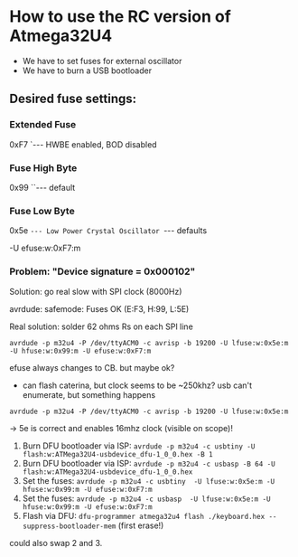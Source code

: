 # How to use the RC version of Atmega32U4

- We have to set fuses for external oscillator
- We have to burn a USB bootloader

## Desired fuse settings:

### Extended Fuse

0xF7
   `--- HWBE enabled, BOD disabled

### Fuse High Byte

0x99
  ``--- default

### Fuse Low Byte

0x5e
   `--- Low Power Crystal Oscillator
  `--- defaults

-U efuse:w:0xF7:m

### Problem: "Device signature = 0x000102"

Solution: go real slow with SPI clock (8000Hz)

avrdude: safemode: Fuses OK (E:F3, H:99, L:5E)

Real solution: solder 62 ohms Rs on each SPI line

`avrdude -p m32u4 -P /dev/ttyACM0 -c avrisp -b 19200 -U lfuse:w:0x5e:m -U hfuse:w:0x99:m -U efuse:w:0xF7:m`

efuse always changes to CB. but maybe ok?

- can flash caterina, but clock seems to be ~250khz? usb can't enumerate, but something happens

`avrdude -p m32u4 -P /dev/ttyACM0 -c avrisp -b 19200 -U lfuse:w:0x5e:m`

-> 5e is correct and enables 16mhz clock (visible on scope)!

1. Burn DFU bootloader via ISP: `avrdude -p m32u4 -c usbtiny -U flash:w:ATMega32U4-usbdevice_dfu-1_0_0.hex -B 1`
1. Burn DFU bootloader via ISP: `avrdude -p m32u4 -c usbasp -B 64 -U flash:w:ATMega32U4-usbdevice_dfu-1_0_0.hex`
2. Set the fuses: `avrdude -p m32u4 -c usbtiny  -U lfuse:w:0x5e:m -U hfuse:w:0x99:m -U efuse:w:0xF7:m`
2. Set the fuses: `avrdude -p m32u4 -c usbasp  -U lfuse:w:0x5e:m -U hfuse:w:0x99:m -U efuse:w:0xF7:m`
3. Flash via DFU: `dfu-programmer atmega32u4 flash ./keyboard.hex --suppress-bootloader-mem` (first erase!)

could also swap 2 and 3.

